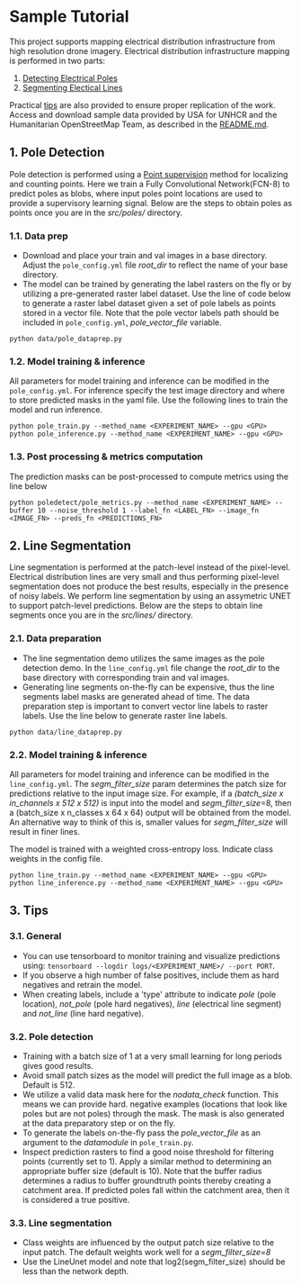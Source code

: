# Sample Tutorial
This project supports mapping electrical distribution infrastructure from high resolution drone imagery. Electrical distribution infrastructure
mapping is performed in two parts:
1. [Detecting Electrical Poles](#pole-detection)
2. [Segmenting Electical Lines](#line-segmentation)

Practical [tips](#tips) are also provided to ensure proper replication of the work. Access and download sample data provided by USA for UNHCR and the Humanitarian OpenStreetMap Team, as described in the [README.md](README.md).


## 1. Pole Detection
Pole detection is performed using a [Point supervision](https://arxiv.org/abs/1807.09856) method for localizing and counting points. 
Here we train a Fully Convolutional Network(FCN-8) to predict poles as blobs, where input poles point locations are used to provide a supervisory
learning signal. Below are the steps to obtain poles as points once you are in the *src/poles/* directory. 

### 1.1. Data prep
- Download and place your train and val images in a base directory. Adjust the ```pole_config.yml``` file
*root_dir* to reflect the name of your base directory.
- The model can be trained by generating the label rasters on the fly or by utilizing a pre-generated raster label dataset.
Use the line of code below to generate a raster label dataset given a set of pole labels as points stored in a vector file. Note that the pole vector
labels path should be included in ```pole_config.yml```, *pole_vector_file* variable.

```
python data/pole_dataprep.py
```

### 1.2. Model training & inference
All parameters for model training and inference can be modified in the ```pole_config.yml```. 
For inference specify the test image directory and where to store predicted masks in the yaml file.
Use the following lines to train the model and run inference. 

```
python pole_train.py --method_name <EXPERIMENT_NAME> --gpu <GPU>
python pole_inference.py --method_name <EXPERIMENT_NAME> --gpu <GPU>
```

### 1.3. Post processing & metrics computation
The prediction masks can be post-processed to compute metrics using the line below

```
python poledetect/pole_metrics.py --method_name <EXPERIMENT_NAME> --buffer 10 --noise_threshold 1 --label_fn <LABEL_FN> --image_fn <IMAGE_FN> --preds_fn <PREDICTIONS_FN>
```


## 2. Line Segmentation
Line segmentation is performed at the patch-level instead of the pixel-level. Electrical distribution lines
are very small and thus performing pixel-level segmentation does not produce the best results, especially in the presence of noisy labels.
We perform line segmentation by using an assymetric UNET to support patch-level predictions.
Below are the steps to obtain line segments once you are in the *src/lines/* directory. 

### 2.1. Data preparation
- The line segmentation demo utilizes the same images as the pole detection demo.
In the ```line_config.yml``` file change the *root_dir* to the base directory with corresponding train and val images.
- Generating line segments on-the-fly can be expensive, thus the line segments label masks are generated ahead of time.
The data preparation step is important to convert vector line labels to raster labels. Use the line below to 
generate raster line labels.

```
python data/line_dataprep.py
```

### 2.2. Model training & inference
All parameters for model training and inference can be modified in the ```line_config.yml```. 
The *segm_filter_size*  param determines the patch size for predictions relative to the input image size. For example,
if a *(batch_size x in_channels x 512 x 512)* is input into the model and *segm_filter_size*=8, 
then a (batch_size x n_classes x 64 x 64) output will be obtained from the model. An alternative way to 
think of this is, smaller values for *segm_filter_size* will result in finer lines. 

The model is trained with a weighted cross-entropy loss. Indicate class weights in the config file.

```
python line_train.py --method_name <EXPERIMENT_NAME> --gpu <GPU>
python line_inference.py --method_name <EXPERIMENT_NAME> --gpu <GPU>
```

## 3. Tips

### 3.1. General
- You can use tensorboard to monitor training and visualize predictions using: 
```tensorboard --logdir logs/<EXPERIMENT_NAME>/ --port PORT```.
- If you observe a high number of false positives, include them as hard negatives and retrain the model.
- When creating labels, include a 'type' attribute to indicate *pole* (pole location), *not_pole* (pole hard negatives),
*line* (electrical line segment) and *not_line* (line hard negative).

### 3.2. Pole detection
- Training with a batch size of 1 at a very small learning for long periods gives good results.
- Avoid small patch sizes as the model will predict the full image as a blob. Default is 512.
- We utilize a valid data mask here for the *nodata_check* function. This means we can provide hard.
negative examples (locations that look like poles but are not poles) through the mask. The 
mask is also generated at the data preparatory step or on the fly.
- To generate the labels on-the-fly pass the *pole_vector_file* as an argument to the *datamodule* in 
```pole_train.py```.
- Inspect prediction rasters to find a good noise threshold for filtering points (currently set to 1). 
Apply a similar method to determining an appropriate buffer size (default is 10). Note that the buffer radius determines
a radius to buffer groundtruth points thereby creating a catchment area. If predicted poles fall within the catchment area,
then it is considered a true positive.

### 3.3. Line segmentation
- Class weights are influenced by the output patch size relative to the input patch. The default weights work well
for a *segm_filter_size=8*
- Use the LineUnet model and note that log2(segm_filter_size) should be less than the network depth.